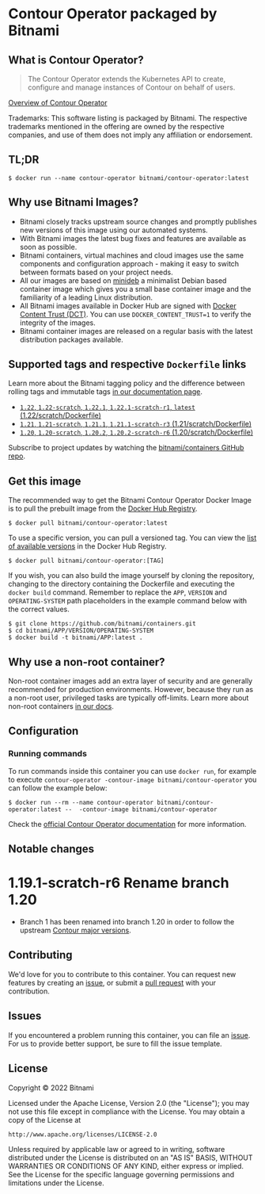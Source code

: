 # Contour Operator packaged by Bitnami

## What is Contour Operator?

> The Contour Operator extends the Kubernetes API to create, configure and manage instances of Contour on behalf of users.

[Overview of Contour Operator](https://github.com/projectcontour/contour-operator)

Trademarks: This software listing is packaged by Bitnami. The respective trademarks mentioned in the offering are owned by the respective companies, and use of them does not imply any affiliation or endorsement.

## TL;DR

```console
$ docker run --name contour-operator bitnami/contour-operator:latest
```

## Why use Bitnami Images?

- Bitnami closely tracks upstream source changes and promptly publishes new versions of this image using our automated systems.
- With Bitnami images the latest bug fixes and features are available as soon as possible.
- Bitnami containers, virtual machines and cloud images use the same components and configuration approach - making it easy to switch between formats based on your project needs.
- All our images are based on [minideb](https://github.com/bitnami/minideb) a minimalist Debian based container image which gives you a small base container image and the familiarity of a leading Linux distribution.
- All Bitnami images available in Docker Hub are signed with [Docker Content Trust (DCT)](https://docs.docker.com/engine/security/trust/content_trust/). You can use `DOCKER_CONTENT_TRUST=1` to verify the integrity of the images.
- Bitnami container images are released on a regular basis with the latest distribution packages available.

## Supported tags and respective `Dockerfile` links

Learn more about the Bitnami tagging policy and the difference between rolling tags and immutable tags [in our documentation page](https://docs.bitnami.com/tutorials/understand-rolling-tags-containers/).


- [`1.22`, `1.22-scratch`, `1.22.1`, `1.22.1-scratch-r1`, `latest` (1.22/scratch/Dockerfile)](https://github.com/bitnami/containers/blob/main/bitnami/contour-operator/1.22/scratch/Dockerfile)
- [`1.21`, `1.21-scratch`, `1.21.1`, `1.21.1-scratch-r3` (1.21/scratch/Dockerfile)](https://github.com/bitnami/containers/blob/main/bitnami/contour-operator/1.21/scratch/Dockerfile)
- [`1.20`, `1.20-scratch`, `1.20.2`, `1.20.2-scratch-r6` (1.20/scratch/Dockerfile)](https://github.com/bitnami/containers/blob/main/bitnami/contour-operator/1.20/scratch/Dockerfile)

Subscribe to project updates by watching the [bitnami/containers GitHub repo](https://github.com/bitnami/containers).

## Get this image

The recommended way to get the Bitnami Contour Operator Docker Image is to pull the prebuilt image from the [Docker Hub Registry](https://hub.docker.com/r/bitnami/contour-operator).

```console
$ docker pull bitnami/contour-operator:latest
```

To use a specific version, you can pull a versioned tag. You can view the [list of available versions](https://hub.docker.com/r/bitnami/contour-operator/tags/) in the Docker Hub Registry.

```console
$ docker pull bitnami/contour-operator:[TAG]
```

If you wish, you can also build the image yourself by cloning the repository, changing to the directory containing the Dockerfile and executing the `docker build` command. Remember to replace the `APP`, `VERSION` and `OPERATING-SYSTEM` path placeholders in the example command below with the correct values.

```console
$ git clone https://github.com/bitnami/containers.git
$ cd bitnami/APP/VERSION/OPERATING-SYSTEM
$ docker build -t bitnami/APP:latest .
```

## Why use a non-root container?

Non-root container images add an extra layer of security and are generally recommended for production environments. However, because they run as a non-root user, privileged tasks are typically off-limits. Learn more about non-root containers [in our docs](https://docs.bitnami.com/tutorials/work-with-non-root-containers/).

## Configuration

### Running commands

To run commands inside this container you can use `docker run`, for example to execute `contour-operator -contour-image bitnami/contour-operator` you can follow the example below:

```console
$ docker run --rm --name contour-operator bitnami/contour-operator:latest --  -contour-image bitnami/contour-operator
```

Check the [official Contour Operator documentation](https://github.com/projectcontour/contour-operator) for more information.

## Notable changes

# 1.19.1-scratch-r6 Rename branch 1.20

- Branch 1 has been renamed into branch 1.20 in order to follow the upstream [Contour major versions](https://github.com/projectcontour/contour/releases).

## Contributing

We'd love for you to contribute to this container. You can request new features by creating an [issue](https://github.com/bitnami/containers/issues), or submit a [pull request](https://github.com/bitnami/containers/pulls) with your contribution.

## Issues

If you encountered a problem running this container, you can file an [issue](https://github.com/bitnami/containers/issues/new/choose). For us to provide better support, be sure to fill the issue template.

## License

Copyright &copy; 2022 Bitnami

Licensed under the Apache License, Version 2.0 (the "License");
you may not use this file except in compliance with the License.
You may obtain a copy of the License at

    http://www.apache.org/licenses/LICENSE-2.0

Unless required by applicable law or agreed to in writing, software
distributed under the License is distributed on an "AS IS" BASIS,
WITHOUT WARRANTIES OR CONDITIONS OF ANY KIND, either express or implied.
See the License for the specific language governing permissions and
limitations under the License.
